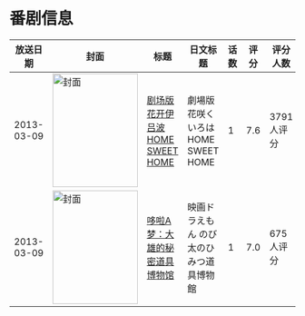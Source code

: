 # 番剧信息

|放送日期|封面|标题|日文标题|话数|评分|评分人数|
|---|---|---|---|---|---|---|
|2013-03-09|<img src="//lain.bgm.tv/pic/cover/c/c5/55/49892_0wfrB.jpg" alt="封面" style="width:150px;height:200px;object-fit:cover;">|[剧场版 花开伊吕波 HOME SWEET HOME](https://bangumi.tv/subject/49892)|劇場版 花咲くいろは HOME SWEET HOME|1|7.6|3791人评分|
|2013-03-09|<img src="//lain.bgm.tv/pic/cover/c/ae/ec/55467_YsXyK.jpg" alt="封面" style="width:150px;height:200px;object-fit:cover;">|[哆啦A梦：大雄的秘密道具博物馆](https://bangumi.tv/subject/55467)|映画ドラえもん のび太のひみつ道具博物館|1|7.0|675人评分|
